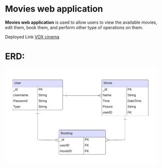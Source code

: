 # Movies web application

**Movies web application** is used to allow users to view the available movies, edit them, book them, and perform other type of operations on them.

Deployed Link [VOX cinema](https://men-movies-app.onrender.com/)

# ERD:

![Image](./ERD.png)
